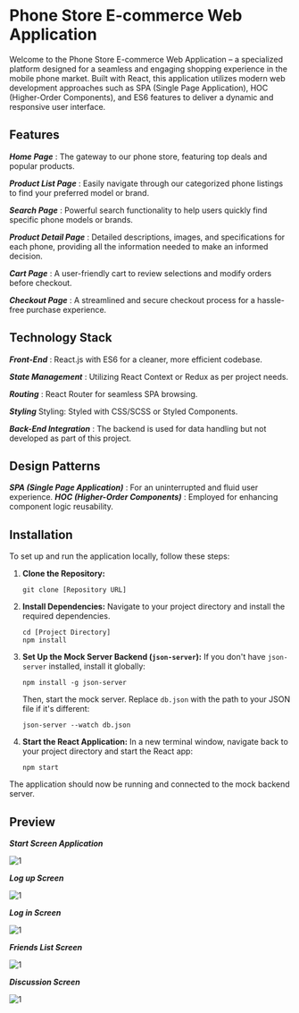 # Phone Store E-commerce Web Application
Welcome to the Phone Store E-commerce Web Application – a specialized platform designed for a seamless and engaging shopping experience in the mobile phone market. Built with React, this application utilizes modern web development approaches such as SPA (Single Page Application), HOC (Higher-Order Components), and ES6 features to deliver a dynamic and responsive user interface.

## Features

***Home Page*** : The gateway to our phone store, featuring top deals and popular products.

***Product List Page*** : Easily navigate through our categorized phone listings to find your preferred model or brand.

***Search Page*** : Powerful search functionality to help users quickly find specific phone models or brands.

***Product Detail Page*** : Detailed descriptions, images, and specifications for each phone, providing all the information needed to make an informed decision.

***Cart Page*** : A user-friendly cart to review selections and modify orders before checkout.

***Checkout Page*** : A streamlined and secure checkout process for a hassle-free purchase experience.


## Technology Stack

***Front-End*** : React.js with ES6 for a cleaner, more efficient codebase.

***State Management*** : Utilizing React Context or Redux as per project needs.

***Routing*** : React Router for seamless SPA browsing.

***Styling*** Styling: Styled with CSS/SCSS or Styled Components.

***Back-End Integration*** : The backend is used for data handling but not developed as part of this project.


## Design Patterns

***SPA (Single Page Application)*** : For an uninterrupted and fluid user experience.
***HOC (Higher-Order Components)*** : Employed for enhancing component logic reusability.

## Installation

To set up and run the application locally, follow these steps:

1. **Clone the Repository:**
   ```
   git clone [Repository URL]
   ```

2. **Install Dependencies:**
   Navigate to your project directory and install the required dependencies.
   ```
   cd [Project Directory]
   npm install
   ```

3. **Set Up the Mock Server Backend (`json-server`):**
   If you don't have `json-server` installed, install it globally:
   ```
   npm install -g json-server
   ```
   Then, start the mock server. Replace `db.json` with the path to your JSON file if it's different:
   ```
   json-server --watch db.json
   ```

4. **Start the React Application:**
   In a new terminal window, navigate back to your project directory and start the React app:
   ```
   npm start
   ```

The application should now be running and connected to the mock backend server.

## Preview


***Start Screen Application***

![1](https://github.com/Fatma3011/VoiceUp/blob/master/startScreen.PNG)


***Log up Screen***

![1](https://github.com/Fatma3011/VoiceUp/blob/master/logUp.PNG)

***Log in Screen***

![1](https://github.com/Fatma3011/VoiceUp/blob/master/logIn.PNG)

***Friends List Screen***

![1](https://github.com/Fatma3011/VoiceUp/blob/master/listFriends.PNG)

***Discussion Screen***

![1](https://github.com/Fatma3011/VoiceUp/blob/master/Discussion.PNG)
